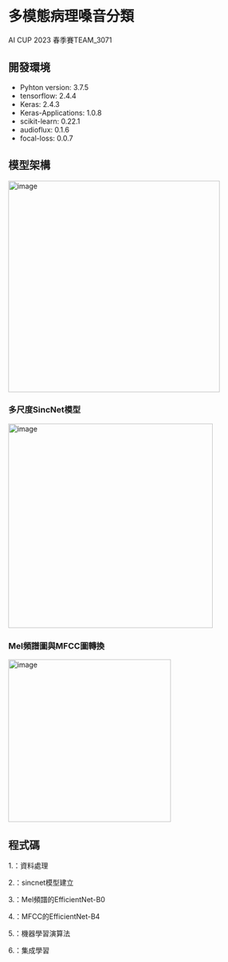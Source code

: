 # 多模態病理嗓音分類
AI CUP 2023 春季賽TEAM_3071

## 開發環境
* Pyhton version: 3.7.5
* tensorflow: 2.4.4
* Keras: 2.4.3
* Keras-Applications: 1.0.8
* scikit-learn: 0.22.1
* audioflux: 0.1.6
* focal-loss: 0.0.7

## 模型架構
<img width="424" alt="image" src="https://github.com/14sail/Pathological-Voice-Classification/assets/112383122/f30c4827-a69b-40df-b1fc-af686de3e516">

### 多尺度SincNet模型
<img width="410" alt="image" src="https://github.com/14sail/Pathological-Voice-Classification/assets/112383122/df19b8da-affc-461c-b772-4540a37e16da">

### Mel頻譜圖與MFCC圖轉換
<img width="326" alt="image" src="https://github.com/14sail/Pathological-Voice-Classification/assets/112383122/b305db18-a796-4302-bcd2-18cb6466e513">

## 程式碼
1.：資料處理

2.：sincnet模型建立

3.：Mel頻譜的EfficientNet-B0

4.：MFCC的EfficientNet-B4

5.：機器學習演算法

6.：集成學習
